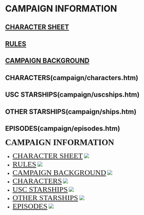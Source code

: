 # CAMPAIGN INFORMATION

## [CHARACTER SHEET](/campaign/USC-CharacterSheet.pdf)
## [RULES](/campaign/rules.htm)
## [CAMPAIGN BACKGROUND](campaign/campaignBackground.htm)
## CHARACTERS(campaign/characters.htm)
## USC STARSHIPS(campaign/uscships.htm)
## OTHER STARSHIPS(campaign/ships.htm)
## EPISODES(campaign/episodes.htm)



  <h2 style="margin:10px 0 10px 0;font-family:'sysfontc';font-size:20pt;font-style:normal">CAMPAIGN INFORMATION</h2>
		<ul>
			<li><a href="campaign/USC-CharacterSheet.pdf" style="margin:10px 0 10px 0;font-family:'sysfontc';font-size:18pt;font-style:normal">CHARACTER SHEET</a> <img src="images/new.gif"></li>
			<li><a href="campaign/rules.htm" style="margin:10px 0 10px 0;font-family:'sysfontc';font-size:18pt;font-style:normal">RULES</a> <img src="images/new.gif"></li>
			<li><a href="campaign/campaignBackground.htm" style="margin:10px 0 10px 0;font-family:'sysfontc';font-size:18pt;font-style:normal">CAMPAIGN BACKGROUND</a> <img src="images/new.gif"></li>
			<li><a href="campaign/characters.htm" style="margin:10px 0 10px 0;font-family:'sysfontc';font-size:18pt;font-style:normal">CHARACTERS</a> <img src="images/new.gif"></li>
			<li><a href="campaign/uscships.htm" style="margin:10px 0 10px 0;font-family:'sysfontc';font-size:18pt;font-style:normal">USC STARSHIPS</a> <img src="images/new.gif"></li>
			<li><a href="campaign/ships.htm" style="margin:10px 0 10px 0;font-family:'sysfontc';font-size:18pt;font-style:normal">OTHER STARSHIPS</a> <img src="images/new.gif"></li>
			<li><a href="campaign/episodes.htm" style="margin:10px 0 10px 0;font-family:'sysfontc';font-size:18pt;font-style:normal">EPISODES</a> <img src="images/new.gif"></li>
		</ul>
